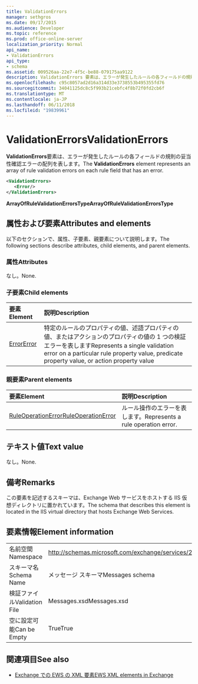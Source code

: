 ```yaml
---
title: ValidationErrors
manager: sethgros
ms.date: 09/17/2015
ms.audience: Developer
ms.topic: reference
ms.prod: office-online-server
localization_priority: Normal
api_name:
- ValidationErrors
api_type:
- schema
ms.assetid: 009526aa-22e7-4f5c-be88-079175aa9122
description: ValidationErrors 要素は、エラーが発生したルールの各フィールドの規則の妥当性確認エラーの配列を表します。
ms.openlocfilehash: c95c8057ad2d16a314d33e3738553b495355fd76
ms.sourcegitcommit: 34041125dc8c5f993b21cebfc4f8b72f0fd2cb6f
ms.translationtype: MT
ms.contentlocale: ja-JP
ms.lasthandoff: 06/11/2018
ms.locfileid: "19839961"
---
```

# <a name="validationerrors"></a><span data-ttu-id="fc2ce-103">ValidationErrors</span><span class="sxs-lookup"><span data-stu-id="fc2ce-103">ValidationErrors</span></span>

<span data-ttu-id="fc2ce-104">**ValidationErrors**要素は、エラーが発生したルールの各フィールドの規則の妥当性確認エラーの配列を表します。</span><span class="sxs-lookup"><span data-stu-id="fc2ce-104">The **ValidationErrors** element represents an array of rule validation errors on each rule field that has an error.</span></span> 
  
```XML
<VaidationErrors>
   <Error/>
</ValidationErrors>
```

 <span data-ttu-id="fc2ce-105">**ArrayOfRuleValidationErrorsType**</span><span class="sxs-lookup"><span data-stu-id="fc2ce-105">**ArrayOfRuleValidationErrorsType**</span></span>
## <a name="attributes-and-elements"></a><span data-ttu-id="fc2ce-106">属性および要素</span><span class="sxs-lookup"><span data-stu-id="fc2ce-106">Attributes and elements</span></span>

<span data-ttu-id="fc2ce-107">以下のセクションで、属性、子要素、親要素について説明します。</span><span class="sxs-lookup"><span data-stu-id="fc2ce-107">The following sections describe attributes, child elements, and parent elements.</span></span>
  
### <a name="attributes"></a><span data-ttu-id="fc2ce-108">属性</span><span class="sxs-lookup"><span data-stu-id="fc2ce-108">Attributes</span></span>

<span data-ttu-id="fc2ce-109">なし。</span><span class="sxs-lookup"><span data-stu-id="fc2ce-109">None.</span></span>
  
### <a name="child-elements"></a><span data-ttu-id="fc2ce-110">子要素</span><span class="sxs-lookup"><span data-stu-id="fc2ce-110">Child elements</span></span>

|<span data-ttu-id="fc2ce-111">**要素**</span><span class="sxs-lookup"><span data-stu-id="fc2ce-111">**Element**</span></span>|<span data-ttu-id="fc2ce-112">**説明**</span><span class="sxs-lookup"><span data-stu-id="fc2ce-112">**Description**</span></span>|
|:-----|:-----|
|[<span data-ttu-id="fc2ce-113">Error</span><span class="sxs-lookup"><span data-stu-id="fc2ce-113">Error</span></span>](error.md) <br/> |<span data-ttu-id="fc2ce-114">特定のルールのプロパティの値、述語プロパティの値、またはアクションのプロパティの値の 1 つの検証エラーを表します</span><span class="sxs-lookup"><span data-stu-id="fc2ce-114">Represents a single validation error on a particular rule property value, predicate property value, or action property value</span></span>  <br/> |
   
### <a name="parent-elements"></a><span data-ttu-id="fc2ce-115">親要素</span><span class="sxs-lookup"><span data-stu-id="fc2ce-115">Parent elements</span></span>

|<span data-ttu-id="fc2ce-116">**要素**</span><span class="sxs-lookup"><span data-stu-id="fc2ce-116">**Element**</span></span>|<span data-ttu-id="fc2ce-117">**説明**</span><span class="sxs-lookup"><span data-stu-id="fc2ce-117">**Description**</span></span>|
|:-----|:-----|
|[<span data-ttu-id="fc2ce-118">RuleOperationError</span><span class="sxs-lookup"><span data-stu-id="fc2ce-118">RuleOperationError</span></span>](ruleoperationerror.md) <br/> |<span data-ttu-id="fc2ce-119">ルール操作のエラーを表します。</span><span class="sxs-lookup"><span data-stu-id="fc2ce-119">Represents a rule operation error.</span></span>  <br/> |
   
## <a name="text-value"></a><span data-ttu-id="fc2ce-120">テキスト値</span><span class="sxs-lookup"><span data-stu-id="fc2ce-120">Text value</span></span>

<span data-ttu-id="fc2ce-121">なし。</span><span class="sxs-lookup"><span data-stu-id="fc2ce-121">None.</span></span>
  
## <a name="remarks"></a><span data-ttu-id="fc2ce-122">備考</span><span class="sxs-lookup"><span data-stu-id="fc2ce-122">Remarks</span></span>

<span data-ttu-id="fc2ce-123">この要素を記述するスキーマは、Exchange Web サービスをホストする IIS 仮想ディレクトリに置かれています。</span><span class="sxs-lookup"><span data-stu-id="fc2ce-123">The schema that describes this element is located in the IIS virtual directory that hosts Exchange Web Services.</span></span>
  
## <a name="element-information"></a><span data-ttu-id="fc2ce-124">要素情報</span><span class="sxs-lookup"><span data-stu-id="fc2ce-124">Element information</span></span>

|||
|:-----|:-----|
|<span data-ttu-id="fc2ce-125">名前空間</span><span class="sxs-lookup"><span data-stu-id="fc2ce-125">Namespace</span></span>  <br/> |http://schemas.microsoft.com/exchange/services/2006/messages  <br/> |
|<span data-ttu-id="fc2ce-126">スキーマ名</span><span class="sxs-lookup"><span data-stu-id="fc2ce-126">Schema Name</span></span>  <br/> |<span data-ttu-id="fc2ce-127">メッセージ スキーマ</span><span class="sxs-lookup"><span data-stu-id="fc2ce-127">Messages schema</span></span>  <br/> |
|<span data-ttu-id="fc2ce-128">検証ファイル</span><span class="sxs-lookup"><span data-stu-id="fc2ce-128">Validation File</span></span>  <br/> |<span data-ttu-id="fc2ce-129">Messages.xsd</span><span class="sxs-lookup"><span data-stu-id="fc2ce-129">Messages.xsd</span></span>  <br/> |
|<span data-ttu-id="fc2ce-130">空に設定可能</span><span class="sxs-lookup"><span data-stu-id="fc2ce-130">Can be Empty</span></span>  <br/> |<span data-ttu-id="fc2ce-131">True</span><span class="sxs-lookup"><span data-stu-id="fc2ce-131">True</span></span>  <br/> |
   
## <a name="see-also"></a><span data-ttu-id="fc2ce-132">関連項目</span><span class="sxs-lookup"><span data-stu-id="fc2ce-132">See also</span></span>



- [<span data-ttu-id="fc2ce-133">Exchange での EWS の XML 要素</span><span class="sxs-lookup"><span data-stu-id="fc2ce-133">EWS XML elements in Exchange</span></span>](ews-xml-elements-in-exchange.md)

